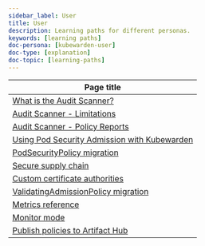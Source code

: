 ```yaml
---
sidebar_label: User
title: User
description: Learning paths for different personas.
keywords: [learning paths]
doc-persona: [kubewarden-user]
doc-type: [explanation]
doc-topic: [learning-paths]
---
```


|Page title|
|-|
|[What is the Audit Scanner?](../explanations/audit-scanner/audit-scanner.md)|
|[Audit Scanner - Limitations](../explanations/audit-scanner/limitations.md)|
|[Audit Scanner - Policy Reports](../explanations/audit-scanner/policy-reports.md)|
|[Using Pod Security Admission with Kubewarden](../howtos/pod-security-admission-with-kubewarden.md)|
|[PodSecurityPolicy migration](../howtos/psp-migration.md)|
|[Secure supply chain](../howtos/secure-supply-chain.md)|
|[Custom certificate authorities](../howtos/custom-certificate-authorities.md)|
|[ValidatingAdmissionPolicy migration](../howtos/vap-migration.md)|
|[Metrics reference](../reference/metrics-reference.md)|
|[Monitor mode](../reference/monitor-mode.md)|
|[Publish policies to Artifact Hub](../tutorials/publish-policy-to-artifact-hub.md)|
